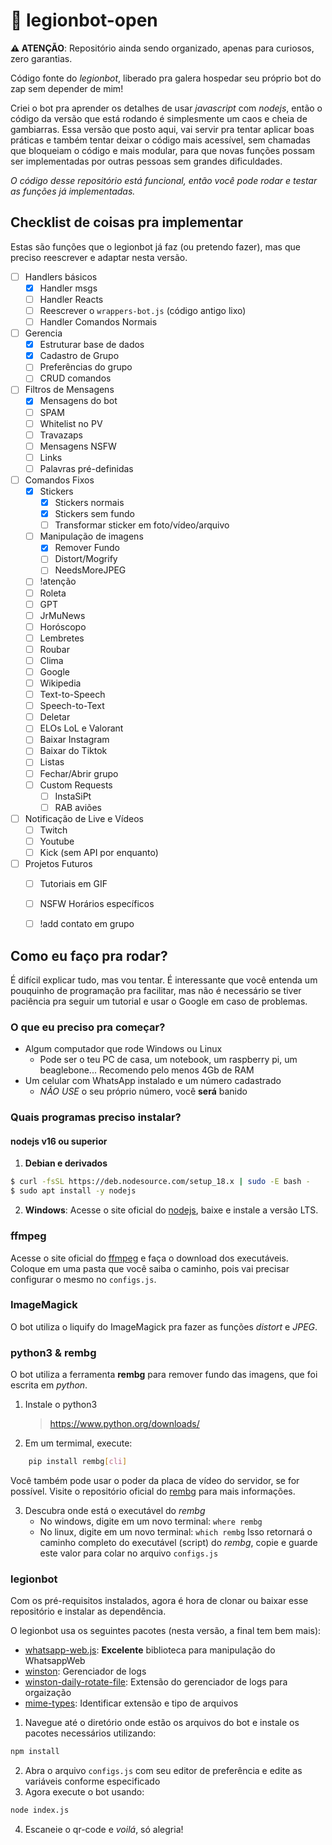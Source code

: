 # 🤖 legionbot-open

**⚠️ ATENÇÃO**: Repositório ainda sendo organizado, apenas para curiosos, zero garantias.

Código fonte do *legionbot*, liberado pra galera hospedar seu próprio bot do zap sem depender de mim!

Criei o bot pra aprender os detalhes de usar *javascript* com *nodejs*, então o código da versão que está rodando é simplesmente um caos e cheia de gambiarras. Essa versão que posto aqui, vai servir pra tentar aplicar boas práticas e também tentar deixar o código mais acessível, sem chamadas que bloqueiam o código e mais modular, para que novas funções possam ser implementadas por outras pessoas sem grandes dificuldades.

*O código desse repositório está funcional, então você pode rodar e testar as funções já implementadas.*

## Checklist de coisas pra implementar

Estas são funções que o legionbot já faz (ou pretendo fazer), mas que preciso reescrever e adaptar nesta versão.
- [ ] Handlers básicos
    - [X] Handler msgs
    - [ ] Handler Reacts
    - [ ] Reescrever o `wrappers-bot.js` (código antigo lixo)
    - [ ] Handler Comandos Normais

- [ ] Gerencia
    - [X] Estruturar base de dados
    - [X] Cadastro de Grupo
    - [ ] Preferências do grupo
    - [ ] CRUD comandos

- [ ] Filtros de Mensagens  
    - [X] Mensagens do bot
    - [ ] SPAM
    - [ ] Whitelist no PV
    - [ ] Travazaps
    - [ ] Mensagens NSFW
    - [ ] Links
    - [ ] Palavras pré-definidas

- [ ] Comandos Fixos
    - [X] Stickers
        - [X] Stickers normais
        - [X] Stickers sem fundo
        - [ ] Transformar sticker em foto/vídeo/arquivo
    - [ ] Manipulação de imagens
        - [X] Remover Fundo
        - [ ] Distort/Mogrify
        - [ ] NeedsMoreJPEG
    - [ ] !atenção
    - [ ] Roleta
    - [ ] GPT 
    - [ ] JrMuNews
    - [ ] Horóscopo
    - [ ] Lembretes
    - [ ] Roubar
    - [ ] Clima
    - [ ] Google
    - [ ] Wikipedia
    - [ ] Text-to-Speech
    - [ ] Speech-to-Text
    - [ ] Deletar
    - [ ] ELOs LoL e Valorant
    - [ ] Baixar Instagram
    - [ ] Baixar do Tiktok
    - [ ] Listas
    - [ ] Fechar/Abrir grupo
    - [ ] Custom Requests
        - [ ] InstaSiPt
        - [ ] RAB aviões

- [ ] Notificação de Live e Vídeos
    - [ ] Twitch
    - [ ] Youtube
    - [ ] Kick (sem API por enquanto)

- [ ] Projetos Futuros
    - [ ] Tutoriais em GIF
    - [ ] NSFW Horários específicos
    - [ ] !add contato em grupo


## Como eu faço pra rodar?

É difícil explicar tudo, mas vou tentar. É interessante que você entenda um pouquinho de programação pra facilitar, mas não é necessário se tiver paciência pra seguir um tutorial e usar o Google em caso de problemas.

### O que eu preciso pra começar?

- Algum computador que rode Windows ou Linux
    - Pode ser o teu PC de casa, um notebook, um raspberry pi, um beaglebone... Recomendo pelo menos 4Gb de RAM
- Um celular com WhatsApp instalado e um número cadastrado
    - *NÃO USE* o seu próprio número, você **será** banido

### Quais programas preciso instalar?

#### nodejs v16 ou superior

1. **Debian e derivados**
```sh
$ curl -fsSL https://deb.nodesource.com/setup_18.x | sudo -E bash -
$ sudo apt install -y nodejs
```
2. **Windows**:
    Acesse o site oficial do [nodejs](https://nodejs.org/), baixe e instale a versão LTS.

### ffmpeg
Acesse o site oficial do [ffmpeg](https://ffmpeg.org/download.html) e faça o download dos executáveis. Coloque em uma pasta que você saiba o caminho, pois vai precisar configurar o mesmo no `configs.js`.

### ImageMagick
O bot utiliza o liquify do ImageMagick pra fazer as funções *distort* e *JPEG*.

### python3 & rembg

O bot utiliza a ferramenta **rembg** para remover fundo das imagens, que foi escrita em *python*. 

1. Instale o python3
    >https://www.python.org/downloads/
2. Em um termimal, execute:
```sh
    pip install rembg[cli]
```
Você também pode usar o poder da placa de vídeo do servidor, se for possível. Visite o repositório oficial do [rembg](https://github.com/danielgatis/rembg) para mais informações.

3. Descubra onde está o executável do *rembg*
    - No windows, digite em um novo terminal: `where rembg`
    - No linux, digite em um novo terminal: `which rembg`
    Isso retornará o caminho completo do executável (script) do *rembg*, copie e guarde este valor para colar no arquivo `configs.js`

### legionbot

Com os pré-requisitos instalados, agora é hora de clonar ou baixar esse repositório e instalar as dependência.

O legionbot usa os seguintes pacotes (nesta versão, a final tem bem mais):
- [whatsapp-web.js](https://github.com/pedroslopez/whatsapp-web.js): **Excelente** biblioteca para manipulação do WhatsappWeb
- [winston](https://github.com/winstonjs/winston): Gerenciador de logs
- [winston-daily-rotate-file](https://github.com/winstonjs/winston-daily-rotate-file): Extensão do gerenciador de logs para orgaização
- [mime-types](https://github.com/jshttp/mime-types): Identificar extensão e tipo de arquivos

1. Navegue até o diretório onde estão os arquivos do bot e instale os pacotes necessários utilizando:

```sh
npm install
```
2. Abra o arquivo `configs.js` com seu editor de preferência e edite as variáveis conforme especificado
3. Agora execute o bot usando:
```sh
node index.js
```

4. Escaneie o qr-code e *voilá*, só alegria!